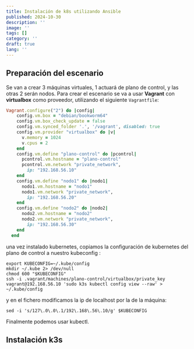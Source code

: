 ```yaml
---
title: Instalación de k8s utilizando Ansible
published: 2024-10-30
description: ''
image: ''
tags: []
category: ''
draft: true 
lang: ''
---
```

## Preparación del escenario

Se van a crear 3 máquinas virtuales, 1 actuará de plano de control, y las otras 2 serán nodos. Para crear el escenario se va a usar **Vagrant** con **virtualbox** como proveedor, utilizando el siguiente `Vagrantfile`:
```ruby
Vagrant.configure("2") do |config|
    config.vm.box = "debian/bookworm64"
    config.vm.box_check_update = false
    config.vm.synced_folder '.', '/vagrant', disabled: true
    config.vm.provider "virtualbox" do |v|
      v.memory = 1024
      v.cpus = 2
    end
    config.vm.define "plano-control" do |pcontrol|
      pcontrol.vm.hostname = "plano-control"
      pcontrol.vm.network "private_network",
        ip: "192.168.56.10"
    end
    config.vm.define "nodo1" do |nodo1|
      nodo1.vm.hostname = "nodo1"
      nodo1.vm.network "private_network",
        ip: "192.168.56.20"
    end
    config.vm.define "nodo2" do |nodo2|
      nodo2.vm.hostname = "nodo2"
      nodo2.vm.network "private_network",
        ip: "192.168.56.30"
    end
  end
```

una vez instalado kubernetes, copiamos la configuración de kubernetes del plano de control a nuestro kubeconfig :

```shell
export KUBECONFIG=~/.kube/config
mkdir ~/.kube 2> /dev/null
chmod 600 "$KUBECONFIG"
ssh -i .vagrant/machines/plano-control/virtualbox/private_key vagrant@192.168.56.10 'sudo k3s kubectl config view --raw' > ~/.kube/config
```

y en el fichero modificamos la ip de localhost por la de la máquina:
```shell
sed -i 's/127\.0\.0\.1/192\.168\.56\.10/g' $KUBECONFIG
```

Finalmente podemos usar kubectl.

## Instalación k3s
